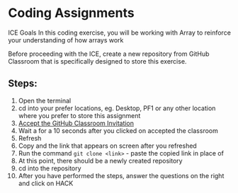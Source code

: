 # Coding Assignments

ICE Goals
In this coding exercise, you will be working with Array to reinforce your understanding of how arrays work

Before proceeding with the ICE, create a new repository from GitHub Classroom that is specifically designed to store this exercise.

## Steps:
1. Open the terminal
2. cd into your prefer locations, eg. Desktop, PF1 or any other location where you prefer to store this assignment
3. [Accept the GitHub Classroom Invitation](https://classroom.github.com/a/p5RY32VW)
4. Wait a for a 10 seconds after you clicked on accepted the classroom
5. Refresh
6. Copy and the link that appears on screen after you refreshed
7. Run the command ```git clone <link>``` - paste the copied link in place of <link>
8. At this point, there should be a newly created repository
9. cd into the repository
10. After you have performed the steps, answer the questions on the right and click on HACK